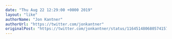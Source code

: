 ```yaml
---
date: "Thu Aug 22 12:29:00 +0000 2019"
layout: "like"
authorName: "Jon Kantner"
authorUrl: "https://twitter.com/jonkantner"
originalPost: "https://twitter.com/jonkantner/status/1164514806805741570"
---
```

